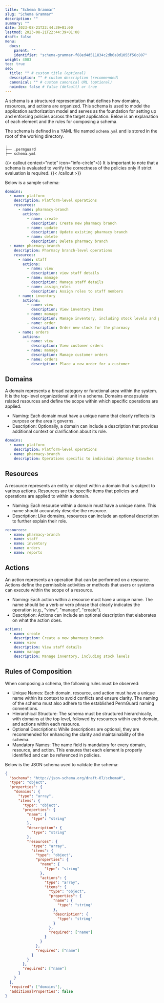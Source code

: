 ```yaml
---
title: "Schema Grammar"
slug: "Schema Grammar"
description: ""
summary: ""
date: 2023-08-21T22:44:39+01:00
lastmod: 2023-08-21T22:44:39+01:00
draft: false
menu:
  docs:
    parent: ""
    identifier: "schema-grammar-f68ed4d511834c2db6a8d1055f56c807"
weight: 4003
toc: true
seo:
  title: "" # custom title (optional)
  description: "" # custom description (recommended)
  canonical: "" # custom canonical URL (optional)
  noindex: false # false (default) or true
---
```


A schema is a structured representation that defines how domains, resources, and actions are organized. This schema is used to model the application authorization model and serves as the foundation for setting up and enforcing policies across the target application. Below is an explanation of each element and the rules for composing a schema.

The schema is defined in a YAML file named `schema.yml` and is stored in the root of the working directory.

```plaintext
.
├── .permguard
├── schema.yml
```

{{< callout context="note" icon="info-circle">}}
It is important to note that a schema is evaluated to verify the correctness of the policies only if strict evaluation is required.
{{< /callout >}}

Below is a sample schema:

```yaml
domains:
  - name: platform
    description: Platform-level operations
    resources:
      - name: pharmacy-branch
        actions:
          - name: create
            description: Create new pharmacy branch
          - name: update
            description: Update existing pharmacy branch
          - name: delete
            description: Delete pharmacy branch
  - name: pharmacy-branch
    description: Pharmacy branch-level operations
    resources:
      - name: staff
        actions:
          - name: view
            description: view staff details
          - name: manage
            description: Manage staff details
          - name: assign_roles
            description: Assign roles to staff members
      - name: inventory
        actions:
          - name: view
            description: View inventory items
          - name: manage
            description: Manage inventory, including stock levels and product details
          - name: order
            description: Order new stock for the pharmacy
      - name: orders
        actions:
          - name: view
            description: View customer orders
          - name: manage
            description: Manage customer orders
          - name: orders
            description: Place a new order for a customer
```

## Domains

A domain represents a broad category or functional area within the system. It is the top-level organizational unit in a schema. Domains encapsulate related resources and define the scope within which specific operations are applied.

- Naming: Each domain must have a unique name that clearly reflects its purpose or the area it governs.
- Description: Optionally, a domain can include a description that provides additional context or clarification about its role.

```yaml
domains:
  - name: platform
    description: Platform-level operations
  - name: pharmacy-branch
    description: Operations specific to individual pharmacy branches
```

## Resources

A resource represents an entity or object within a domain that is subject to various actions. Resources are the specific items that policies and operations are applied to within a domain.

- Naming: Each resource within a domain must have a unique name. This name should accurately describe the resource.
- Description: Like domains, resources can include an optional description to further explain their role.

```yaml
resources:
  - name: pharmacy-branch
  - name: staff
  - name: inventory
  - name: orders
  - name: reports
```

## Actions
An action represents an operation that can be performed on a resource. Actions define the permissible activities or methods that users or systems can execute within the scope of a resource.

- Naming: Each action within a resource must have a unique name. The name should be a verb or verb phrase that clearly indicates the operation (e.g., "view", "manage", "create").
- Description: Actions can include an optional description that elaborates on what the action does.

```yaml
actions:
  - name: create
    description: Create a new pharmacy branch
  - name: view
    description: View staff details
  - name: manage
    description: Manage inventory, including stock levels
```

## Rules of Composition

When composing a schema, the following rules must be observed:

- Unique Names: Each domain, resource, and action must have a unique name within its context to avoid conflicts and ensure clarity. The naming of the schema must also adhere to the established PermGuard naming conventions.
- Hierarchical Structure: The schema must be structured hierarchically, with domains at the top level, followed by resources within each domain, and actions within each resource.
- Optional Descriptions: While descriptions are optional, they are recommended for enhancing the clarity and maintainability of the schema.
- Mandatory Names: The name field is mandatory for every domain, resource, and action. This ensures that each element is properly identified and can be referenced in policies.

Below is the JSON schema used to validate the schema:

```json
{
  "$schema": "http://json-schema.org/draft-07/schema#",
  "type": "object",
  "properties": {
    "domains": {
      "type": "array",
      "items": {
        "type": "object",
        "properties": {
          "name": {
            "type": "string"
          },
          "description": {
            "type": "string"
          },
          "resources": {
            "type": "array",
            "items": {
              "type": "object",
              "properties": {
                "name": {
                  "type": "string"
                },
                "actions": {
                  "type": "array",
                  "items": {
                    "type": "object",
                    "properties": {
                      "name": {
                        "type": "string"
                      },
                      "description": {
                        "type": "string"
                      }
                    },
                    "required": ["name"]
                  }
                }
              },
              "required": ["name"]
            }
          }
        },
        "required": ["name"]
      }
    }
  },
  "required": ["domains"],
  "additionalProperties": false
}
```
